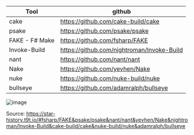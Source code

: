 | Tool           | github                                        |
|----------------|-----------------------------------------------|
| cake           | https://github.com/cake-build/cake            |
| psake          | https://github.com/psake/psake                |
| FAKE - F# Make | https://github.com/fsharp/FAKE                |
| Invoke-Build   | https://github.com/nightroman/Invoke-Build    |
| nant           | https://github.com/nant/nant                  |
| Nake           | https://github.com/yevhen/Nake                |
| nuke           | https://github.com/nuke-build/nuke            |
| bullseye       | https://github.com/adamralph/bullseye         |


![image](https://user-images.githubusercontent.com/11560817/125361237-557b0c80-e36d-11eb-991a-5c76ebd58473.png)

Source: https://star-history.t9t.io/#fsharp/FAKE&psake/psake&nant/nant&yevhen/Nake&nightroman/Invoke-Build&cake-build/cake&nuke-build/nuke&adamralph/bullseye
